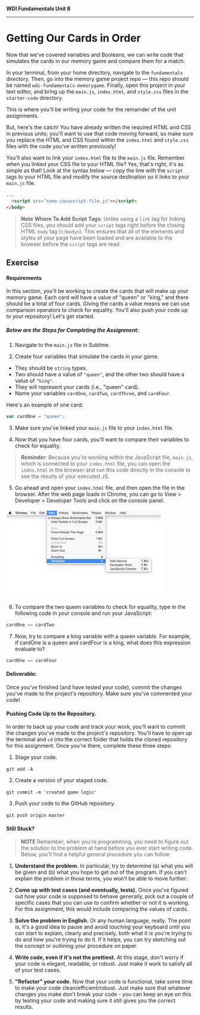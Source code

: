 **WDI Fundamentals Unit 8**

---

# Getting Our Cards in Order

Now that we've covered variables and Booleans, we can write code that simulates the cards in our memory game and compare them for a match.

In your terminal, from your home directory, navigate to the `fundamentals` directory. Then, go into the memory game project repo — this repo should be named `wdi-fundamentals-memorygame`. Finally, open this project in your text editor, and bring up the `main.js`, `index.html`, and `style.css` files in the `starter-code` directory.

This is where you'll be writing your code for the remainder of the unit assignments.

But, here's the catch! You have already written the required HTML and CSS in previous units; you'll want to use that code moving forward, so make sure you replace the HTML and CSS found within the `index.html` and `style.css` files with the code you've written previously!

You'll also want to link your `index.html` file to the `main.js` file. Remember when you linked your CSS file to your HTML file? Yes, that's right, it's as simple as that! Look at the syntax below — copy the line with the `script` tags to your HTML file and modify the source destination so it links to your `main.js` file.

```html
...
  <script src="some-javascript-file.js"></script>
</body>
```

>**Note** **Where To Add Script Tags**: Unlike using a `link` tag for linking CSS files, you should add your `script` tags right before the closing HTML `body` tag (`</body>`). This ensures that all of the elements and styles of your page have been loaded and are available to the browser before the `script` tags are read.

## Exercise

#### Requirements

In this section, you'll be working to create the cards that will make up your memory game. Each card will have a value of "queen" or "king," and there should be a total of four cards. Giving the cards a value means we can use comparison operators to check for equality. You'll also push your code up to your repository! Let's get started.


##### Below are the Steps for Completing the Assignment:

1) Navigate to the `main.js` file in Sublime.

2) Create four variables that simulate the cards in your game.

- They should be `string` types.
- Two should have a value of `"queen"`, and the other two should have a value of `"king"`.
- They will represent your cards (i.e., "queen" card).
- Name your variables `cardOne`, `cardTwo`, `cardThree`, and `cardFour`.

Here's an example of one card:

```js
var cardOne = "queen";
```

3) Make sure you've linked your `main.js` file to your `index.html` file.

4) Now that you have four cards, you'll want to compare their variables to check for equality.

 >**_Reminder_**: Because you're working within the JavaScript file, `main.js`, which is connected to your `index.html` file, you can open the `index.html` in the browser and run this code directly in the console to see the results of your executed JS.

5) Go ahead and open your `index.html` file, and then open the file in the browser. After the web page loads in Chrome, you can go to View > Developer > Developer Tools and click on the console panel.

![](/assets/chapter5/developer.png)

6) To compare the two queen variables to check for equality, type in the following code in your console and run your JavaScript:

```js
cardOne == cardTwo
```

7) Now, try to compare a king variable with a queen variable. For example, if cardOne is a queen and cardFour is a king, what does this expression evaluate to?

```js
cardOne == cardFour
```

#### Deliverable:

Once you've finished (and have tested your code), commit the changes you've made to the project's repository. Make sure you've commented your code!

#### Pushing Code Up to the Repository.

In order to back up your code and track your work, you'll want to commit the changes you've made to the project's repository. You'll have to open up the terminal and `cd` into the correct folder that holds the cloned repository for this assignment. Once you're there, complete these three steps:

1) Stage your code.

`git add -A`

2) Create a version of your staged code.

`git commit -m 'created game logic'`

3) Push your code to the GitHub repository.

`git push origin master`

#### Still Stuck?

> **NOTE** Remember, when you're programming, you need to figure out the solution to the problem at hand before you ever start writing code. Below, you'll find a helpful general procedure you can follow:

1) **Understand the problem.** In particular, try to determine (a) what you will be given and (b) what you hope to get out of the program. If you can't explain the problem in those terms, you won't be able to move further.

2) **Come up with test cases (and eventually, tests).** Once you've figured out how your code is supposed to behave generally, pick out a couple of specific cases that you can use to confirm whether or not it is working. For this assignment, this would include comparing the values of cards.

3) **Solve the problem in English.** Or any human language, really. The point is, it's a good idea to pause and avoid *touching* your keyboard until you can start to explain, clearly and precisely, both what it is you're trying to do and how you're trying to do it. If it helps, you can try sketching out the concept or outlining your procedure on paper.

4) **Write code, even if it's not the prettiest.** At this stage, don't worry if your code is elegant, readable, or robust. Just make it work to satisfy all of your test cases.

5) **"Refactor" your code.** Now that your code is functional, take some time to make your code clean/efficient/robust. Just make sure that whatever changes you make don't break your code - you can keep an eye on this by testing your code and making sure it still gives you the correct results.

